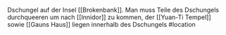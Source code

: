 Dschungel auf der Insel [[Brokenbank]]. Man muss Teile des Dschungels durchqueeren um nach [[Innidor]] zu kommen, der [[Yuan-Ti Tempel]] sowie [[Gauns Haus]] liegen innerhalb des Dschungels
#location 